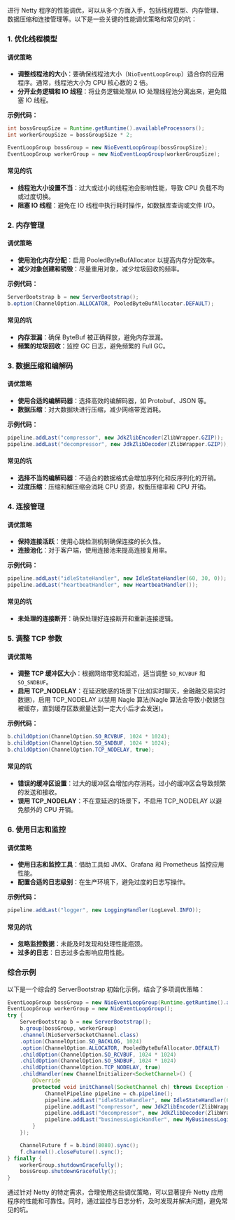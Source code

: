 进行 Netty 程序的性能调优，可以从多个方面入手，包括线程模型、内存管理、数据压缩和连接管理等。以下是一些关键的性能调优策略和常见的坑：

### 1. 优化线程模型

#### 调优策略

+ **调整线程池的大小**：要确保线程池大小（`NioEventLoopGroup`）适合你的应用程序。通常，线程池大小为 CPU 核心数的 2 倍。
+ **分开业务逻辑和 IO 线程**：将业务逻辑处理从 IO 处理线程池分离出来，避免阻塞 IO 线程。

**示例代码：**

```java
int bossGroupSize = Runtime.getRuntime().availableProcessors();  
int workerGroupSize = bossGroupSize * 2;  

EventLoopGroup bossGroup = new NioEventLoopGroup(bossGroupSize);  
EventLoopGroup workerGroup = new NioEventLoopGroup(workerGroupSize);
```

#### 常见的坑

+ **线程池大小设置不当**：过大或过小的线程池会影响性能，导致 CPU 负载不均或过度切换。
+ **阻塞 IO 线程**：避免在 IO 线程中执行耗时操作，如数据库查询或文件 I/O。

### 2. 内存管理

#### 调优策略

+ **使用池化内存分配**：启用 PooledByteBufAllocator 以提高内存分配效率。
+ **减少对象创建和销毁**：尽量重用对象，减少垃圾回收的频率。

**示例代码：**

```java
ServerBootstrap b = new ServerBootstrap();  
b.option(ChannelOption.ALLOCATOR, PooledByteBufAllocator.DEFAULT);
```

#### 常见的坑

+ **内存泄漏**：确保 ByteBuf 被正确释放，避免内存泄漏。
+ **频繁的垃圾回收**：监控 GC 日志，避免频繁的 Full GC。

### 3. 数据压缩和编解码

#### 调优策略

+ **使用合适的编解码器**：选择高效的编解码器，如 Protobuf、JSON 等。
+ **数据压缩**：对大数据块进行压缩，减少网络带宽消耗。

**示例代码：**

```java
pipeline.addLast("compressor", new JdkZlibEncoder(ZlibWrapper.GZIP));  
pipeline.addLast("decompressor", new JdkZlibDecoder(ZlibWrapper.GZIP));
```

#### 常见的坑

+ **选择不当的编解码器**：不适合的数据格式会增加序列化和反序列化的开销。
+ **过度压缩**：压缩和解压缩会消耗 CPU 资源，权衡压缩率和 CPU 开销。

### 4. 连接管理

#### 调优策略

+ **保持连接活跃**：使用心跳检测机制确保连接的长久性。
+ **连接池化**：对于客户端，使用连接池来提高连接复用率。

**示例代码：**

```java
pipeline.addLast("idleStateHandler", new IdleStateHandler(60, 30, 0));  
pipeline.addLast("heartbeatHandler", new HeartbeatHandler());
```

#### 常见的坑

+ **未处理的连接断开**：确保处理好连接断开和重新连接逻辑。

### 5. 调整 TCP 参数

#### 调优策略

+ **调整 TCP 缓冲区大小**：根据网络带宽和延迟，适当调整 `SO_RCVBUF` 和 `SO_SNDBUF`。
+ **启用 TCP_NODELAY**：在延迟敏感的场景下(比如实时聊天，金融融交易实时数据)，启用 TCP_NODELAY 以禁用 Nagle 算法(Nagle 算法会导致小数据包被缓存，直到缓存区数据量达到一定大小后才会发送)。

**示例代码：**

```java
b.childOption(ChannelOption.SO_RCVBUF, 1024 * 1024);  
b.childOption(ChannelOption.SO_SNDBUF, 1024 * 1024);  
b.childOption(ChannelOption.TCP_NODELAY, true);
```

#### 常见的坑

+ **错误的缓冲区设置**：过大的缓冲区会增加内存消耗，过小的缓冲区会导致频繁的发送和接收。
+ **误用 TCP_NODELAY**：不在意延迟的场景下，不启用 TCP_NODELAY 以避免额外的 CPU 开销。

####

####

### 6. 使用日志和监控

#### 调优策略

+ **使用日志和监控工具**：借助工具如 JMX、Grafana 和 Prometheus 监控应用性能。
+ **配置合适的日志级别**：在生产环境下，避免过度的日志写操作。

**示例代码：**

```java
pipeline.addLast("logger", new LoggingHandler(LogLevel.INFO));
```

#### 常见的坑

+ **忽略监控数据**：未能及时发现和处理性能瓶颈。
+ **过多的日志**：日志过多会影响应用性能。

### 综合示例

以下是一个综合的 ServerBootstrap 初始化示例，结合了多项调优策略：

```java
EventLoopGroup bossGroup = new NioEventLoopGroup(Runtime.getRuntime().availableProcessors());  
EventLoopGroup workerGroup = new NioEventLoopGroup();  
try {  
    ServerBootstrap b = new ServerBootstrap();  
    b.group(bossGroup, workerGroup)  
    .channel(NioServerSocketChannel.class)  
    .option(ChannelOption.SO_BACKLOG, 1024)  
    .option(ChannelOption.ALLOCATOR, PooledByteBufAllocator.DEFAULT)  
    .childOption(ChannelOption.SO_RCVBUF, 1024 * 1024)  
    .childOption(ChannelOption.SO_SNDBUF, 1024 * 1024)  
    .childOption(ChannelOption.TCP_NODELAY, true)  
    .childHandler(new ChannelInitializer<SocketChannel>() {  
        @Override  
        protected void initChannel(SocketChannel ch) throws Exception {  
            ChannelPipeline pipeline = ch.pipeline();  
            pipeline.addLast("idleStateHandler", new IdleStateHandler(60, 30, 0));  
            pipeline.addLast("compressor", new JdkZlibEncoder(ZlibWrapper.GZIP));  
            pipeline.addLast("decompressor", new JdkZlibDecoder(ZlibWrapper.GZIP));  
            pipeline.addLast("businessLogicHandler", new MyBusinessLogicHandler());  
        }  
    });  

    ChannelFuture f = b.bind(8080).sync();  
    f.channel().closeFuture().sync();  
} finally {  
    workerGroup.shutdownGracefully();  
    bossGroup.shutdownGracefully();  
}
```

通过针对 Netty 的特定需求，合理使用这些调优策略，可以显著提升 Netty 应用程序的性能和可靠性。同时，通过监控与日志分析，及时发现并解决问题，避免常见的坑。

###

```java

```

